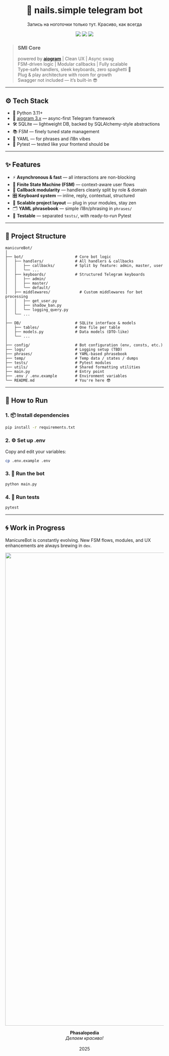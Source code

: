 <h1 align="center">💅 nails.simple telegram bot </h1>
<p align="center">
Запись на ноготочки только тут. Красиво, как всегда
</p><p align="center">
<img src="https://img.shields.io/badge/made%20by-CSSSensei-FF00FF" >
<img src="https://img.shields.io/badge/Phasalopedia-FF69B4">
<img src="https://img.shields.io/badge/version-v1.0.1-C71585">
</p>

> ### SMI Core
> powered by [**aiogram**](https://docs.aiogram.dev/) | Clean UX | Async swag\
> FSM-driven logic | Modular callbacks | Fully scalable  
> Type-safe handlers, sleek keyboards, zero spaghetti 🧘\
> Plug & play architecture with room for growth\
> Swagger not included — it’s built-in 😎

---

## ⚙️ Tech Stack

- 🐍 Python 3.11+
- 🤖 [aiogram 3.x](https://docs.aiogram.dev/) — async-first Telegram framework  
- 🛠️ SQLite — lightweight DB, backed by SQLAlchemy-style abstractions  
- 📚 FSM — finely tuned state management  
- 🔗 YAML — for phrases and i18n vibes  
- 🧪 Pytest — tested like your frontend should be

---

## ✨ Features

- ⚡ **Asynchronous & fast** — all interactions are non-blocking
- 📍 **Finite State Machine (FSM)** — context-aware user flows
- 🔘 **Callback modularity** — handlers cleanly split by role & domain
- 🎛️ **Keyboard system** — inline, reply, contextual, structured
- 🧩 **Scalable project layout** — plug in your modules, stay zen
- 🗂️ **YAML phrasebook** — simple i18n/phrasing in `phrases/`
- 🧪 **Testable** — separated `tests/`, with ready-to-run Pytest

---

## 📁 Project Structure

```
manicureBot/
│
├── bot/                       # Core bot logic
│   ├── handlers/              # All handlers & callbacks
│   │   ├── callbacks/         # Split by feature: admin, master, user
│   │   └── ...
│   ├── keyboards/             # Structured Telegram keyboards
│   │   ├── admin/
│   │   ├── master/
│   │   └── default/
│   ├── middlewares/             # Custom middlewares for bot processing
│   │   ├── get_user.py
│   │   ├── shadow_ban.py
│   │   └── logging_query.py
│   └── ...
│
├── DB/                        # SQLite interface & models
│   ├── tables/                # One file per table
│   ├── models.py              # Data models (DTO-like)
│   └── ...
│
├── config/                    # Bot configuration (env, consts, etc.)
├── logs/                      # Logging setup (TBD)
├── phrases/                   # YAML-based phrasebook
├── temp/                      # Temp data / states / dumps
├── tests/                     # Pytest modules
├── utils/                     # Shared formatting utilities
├── main.py                    # Entry point
├── .env / .env.example        # Environment variables
└── README.md                  # You're here 😎
```

---

## 🧪 How to Run

### 1. 📦 Install dependencies
```bash
pip install -r requirements.txt
```

### 2. ⚙️ Set up .env
Copy and edit your variables:
```bash
cp .env.example .env
```

### 3. 🚀 Run the bot
```bash
python main.py
```

### 4. 🧪 Run tests
```bash
pytest
```

---

## 🌀 Work in Progress

ManicureBot is constantly evolving. New FSM flows, modules, and UX enhancements are always brewing in `dev`.

<p align="center">
  <img src="https://yan-toples.ru/Phasalo/phasalopedia_logo_negative.png" width="1500" alt="Phasalo">
</p>

<p align="center">
<b>Phasalopedia</b><br>
<i>Делаем красиво!</i><br><br>
2025
</p>
